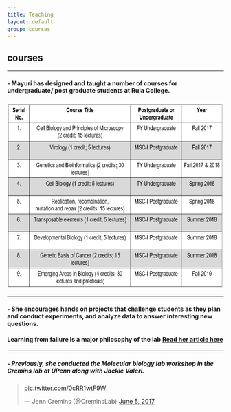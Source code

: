 ```yaml
---
title: Teaching 
layout: default
group: courses
---
```


## **courses**

<hr>

#### - Mayuri has designed and taught a number of courses for undergraduate/ post graduate students at Ruia College. 

<img src="/static/img/teaching courses.jpg" alt="List of Courses" style="width:660px;height:435px;">

<hr>

#### - She encourages hands on projects that challenge students as they plan and conduct experiments, and analyze data to answer interesting new questions.

#### Learning from failure is a major philosophy of the lab [Read her article here](https://indiabioscience.org/columns/journey-of-a-yi/fail-faster-fail-better)

<hr>

##### - Previously, she conducted the Molecular biology lab workshop in the Cremins lab at UPenn along with Jackie Valeri.
<blockquote class="twitter-tweet"><p lang="und" dir="ltr"> <a href="https://t.co/0cRR1wtF9W">pic.twitter.com/0cRR1wtF9W</a></p>&mdash; Jenn Cremins (@CreminsLab) <a href="https://twitter.com/CreminsLab/status/871833269276463104?ref_src=twsrc%5Etfw">June 5, 2017</a></blockquote> <script async src="https://platform.twitter.com/widgets.js" charset="utf-8"></script>


